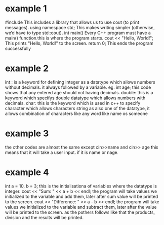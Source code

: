 # example 1
#include <iostream>  This includes a library that allows us to use cout (to print messages).
using namespace std; This makes writing simpler (otherwise, we’d have to type std::cout).
int main()  Every C++ program must have a main() function.this is where the program starts.
cout << "Hello, World!"; This prints "Hello, World!" to the screen.
return 0; This ends the program successfully
# example 2 
int : is a keyword for defining integer as a datatype which allows numbers without decimals. it always followed by a variable. eg. int age; this code shows that any entered age should not having decimals.
double: this is a keyword which specifys double datatype which allows numbers with decimals.
char: this is the keyword which is used in c++ to specify character which allows characters
string as also one of the datatype, it allows combination of characters like any word like name os someone
# example 3
the other codes are almost the same except cin>>name and cin>> age this means that it will take a user input. if it is name or nage.
# example 4
int a = 10, b = 3; this is the initialisationa of variables where the datatype is integer.
cout << "Sum: " << a + b << endl; the program will take values we initialized to the variable and add them, later after sum value will be printed to the screen.
cout << "Difference: " << a - b << endl;  the program will take values we initialized to the variable and subtract them, later after the  value will be printed to the screen.
 as the pothers follows like that the products, division and the results will be printed.
